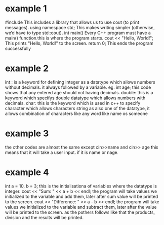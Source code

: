 # example 1
#include <iostream>  This includes a library that allows us to use cout (to print messages).
using namespace std; This makes writing simpler (otherwise, we’d have to type std::cout).
int main()  Every C++ program must have a main() function.this is where the program starts.
cout << "Hello, World!"; This prints "Hello, World!" to the screen.
return 0; This ends the program successfully
# example 2 
int : is a keyword for defining integer as a datatype which allows numbers without decimals. it always followed by a variable. eg. int age; this code shows that any entered age should not having decimals.
double: this is a keyword which specifys double datatype which allows numbers with decimals.
char: this is the keyword which is used in c++ to specify character which allows characters
string as also one of the datatype, it allows combination of characters like any word like name os someone
# example 3
the other codes are almost the same except cin>>name and cin>> age this means that it will take a user input. if it is name or nage.
# example 4
int a = 10, b = 3; this is the initialisationa of variables where the datatype is integer.
cout << "Sum: " << a + b << endl; the program will take values we initialized to the variable and add them, later after sum value will be printed to the screen.
cout << "Difference: " << a - b << endl;  the program will take values we initialized to the variable and subtract them, later after the  value will be printed to the screen.
 as the pothers follows like that the products, division and the results will be printed.
